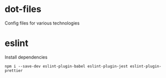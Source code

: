 # dot-files
Config files for various technologies

# eslint
Install dependencies
```
npm i --save-dev eslint-plugin-babel eslint-plugin-jest eslint-plugin-prettier
```
